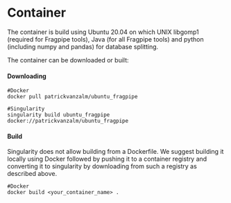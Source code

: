 # Container

The container is build using Ubuntu 20.04 on which UNIX libgomp1 (required for Fragpipe tools), Java (for all Fragpipe tools) and python (including numpy and pandas) for database splitting. 

The container can be downloaded or built:

#### Downloading

    #Docker
    docker pull patrickvanzalm/ubuntu_fragpipe

    #Singularity
    singularity build ubuntu_fragpipe docker://patrickvanzalm/ubuntu_fragpipe

#### Build 

Singularity does not allow building from a Dockerfile. We suggest building it locally using Docker followed by pushing it to a container registry and converting it to singularity by downloading from such a registry as described above.

    #Docker
    docker build <your_container_name> .



